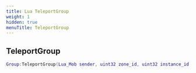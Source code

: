 ```yaml
---
title: Lua TeleportGroup
weight: 1
hidden: true
menuTitle: TeleportGroup
---
```

## TeleportGroup
```lua
Group:TeleportGroup(Lua_Mob sender, uint32 zone_id, uint32 instance_id, float x, float y, float z, float h); -- void
```